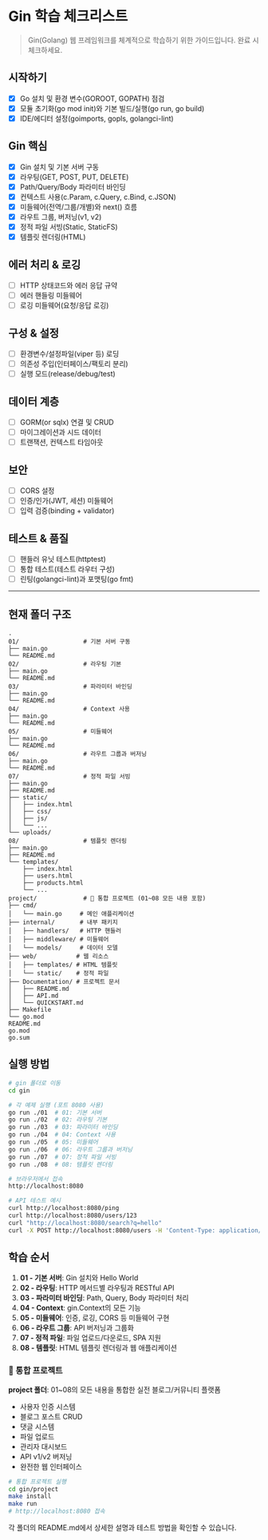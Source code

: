 # Gin 학습 체크리스트

> Gin(Golang) 웹 프레임워크를 체계적으로 학습하기 위한 가이드입니다. 완료 시 체크하세요.

## 시작하기
- [x] Go 설치 및 환경 변수(GOROOT, GOPATH) 점검
- [x] 모듈 초기화(go mod init)와 기본 빌드/실행(go run, go build)
- [x] IDE/에디터 설정(goimports, gopls, golangci-lint)

## Gin 핵심
- [x] Gin 설치 및 기본 서버 구동
- [x] 라우팅(GET, POST, PUT, DELETE)
- [x] Path/Query/Body 파라미터 바인딩
- [x] 컨텍스트 사용(c.Param, c.Query, c.Bind, c.JSON)
- [x] 미들웨어(전역/그룹/개별)와 next() 흐름
- [x] 라우트 그룹, 버저닝(v1, v2)
- [x] 정적 파일 서빙(Static, StaticFS)
- [x] 템플릿 렌더링(HTML)

## 에러 처리 & 로깅
- [ ] HTTP 상태코드와 에러 응답 규약
- [ ] 에러 핸들링 미들웨어
- [ ] 로깅 미들웨어(요청/응답 로깅)

## 구성 & 설정
- [ ] 환경변수/설정파일(viper 등) 로딩
- [ ] 의존성 주입(인터페이스/팩토리 분리)
- [ ] 실행 모드(release/debug/test)

## 데이터 계층
- [ ] GORM(or sqlx) 연결 및 CRUD
- [ ] 마이그레이션과 시드 데이터
- [ ] 트랜잭션, 컨텍스트 타임아웃

## 보안
- [ ] CORS 설정
- [ ] 인증/인가(JWT, 세션) 미들웨어
- [ ] 입력 검증(binding + validator)

## 테스트 & 품질
- [ ] 핸들러 유닛 테스트(httptest)
- [ ] 통합 테스트(테스트 라우터 구성)
- [ ] 린팅(golangci-lint)과 포맷팅(go fmt)

---

## 현재 폴더 구조
```
.
01/                  # 기본 서버 구동
├── main.go
└── README.md
02/                  # 라우팅 기본
├── main.go
└── README.md
03/                  # 파라미터 바인딩
├── main.go
└── README.md
04/                  # Context 사용
├── main.go
└── README.md
05/                  # 미들웨어
├── main.go
└── README.md
06/                  # 라우트 그룹과 버저닝
├── main.go
└── README.md
07/                  # 정적 파일 서빙
├── main.go
├── README.md
├── static/
│   ├── index.html
│   ├── css/
│   ├── js/
│   └── ...
└── uploads/
08/                  # 템플릿 렌더링
├── main.go
├── README.md
└── templates/
    ├── index.html
    ├── users.html
    ├── products.html
    └── ...
project/             # 📌 통합 프로젝트 (01~08 모든 내용 포함)
├── cmd/
│   └── main.go     # 메인 애플리케이션
├── internal/       # 내부 패키지
│   ├── handlers/   # HTTP 핸들러
│   ├── middleware/ # 미들웨어
│   └── models/     # 데이터 모델
├── web/           # 웹 리소스
│   ├── templates/ # HTML 템플릿
│   └── static/    # 정적 파일
├── Documentation/ # 프로젝트 문서
│   ├── README.md
│   ├── API.md
│   └── QUICKSTART.md
├── Makefile
└── go.mod
README.md
go.mod
go.sum
```

## 실행 방법
```bash
# gin 폴더로 이동
cd gin

# 각 예제 실행 (포트 8080 사용)
go run ./01  # 01: 기본 서버
go run ./02  # 02: 라우팅 기본
go run ./03  # 03: 파라미터 바인딩
go run ./04  # 04: Context 사용
go run ./05  # 05: 미들웨어
go run ./06  # 06: 라우트 그룹과 버저닝
go run ./07  # 07: 정적 파일 서빙
go run ./08  # 08: 템플릿 렌더링

# 브라우저에서 접속
http://localhost:8080

# API 테스트 예시
curl http://localhost:8080/ping
curl http://localhost:8080/users/123
curl "http://localhost:8080/search?q=hello"
curl -X POST http://localhost:8080/users -H 'Content-Type: application/json' -d '{"name":"Jin","email":"jin@example.com"}'
```

## 학습 순서
1. **01 - 기본 서버**: Gin 설치와 Hello World
2. **02 - 라우팅**: HTTP 메서드별 라우팅과 RESTful API
3. **03 - 파라미터 바인딩**: Path, Query, Body 파라미터 처리
4. **04 - Context**: gin.Context의 모든 기능
5. **05 - 미들웨어**: 인증, 로깅, CORS 등 미들웨어 구현
6. **06 - 라우트 그룹**: API 버저닝과 그룹화
7. **07 - 정적 파일**: 파일 업로드/다운로드, SPA 지원
8. **08 - 템플릿**: HTML 템플릿 렌더링과 웹 애플리케이션

### 🚀 통합 프로젝트
**project 폴더**: 01~08의 모든 내용을 통합한 실전 블로그/커뮤니티 플랫폼
- 사용자 인증 시스템
- 블로그 포스트 CRUD
- 댓글 시스템
- 파일 업로드
- 관리자 대시보드
- API v1/v2 버저닝
- 완전한 웹 인터페이스

```bash
# 통합 프로젝트 실행
cd gin/project
make install
make run
# http://localhost:8080 접속
```

각 폴더의 README.md에서 상세한 설명과 테스트 방법을 확인할 수 있습니다.
